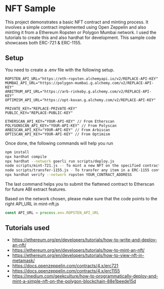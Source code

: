 # NFT Sample

This project demonstrates a basic NFT contract and minting process. It involves a simple contract implemented using Open Zeppelin and also minting it from a Ethereum Ropsten or Polygon Mumbai network. I used the tutorials to create this and also hardhat for development. This sample code showcases both ERC-721 & ERC-1155.

## Setup

You need to create a .env file with the following setup.

```text
ROPSTEN_API_URL="https://eth-ropsten.alchemyapi.io/v2/REPLACE-API-KEY"
MUMBAI_API_URL="https://polygon-mumbai.g.alchemy.com/v2/REPLACE-API-KEY"
ARBITRUM_API_URL="https://arb-rinkeby.g.alchemy.com/v2/REPLACE-API-KEY"
OPTIMISM_API_URL="https://opt-kovan.g.alchemy.com/v2/REPLACE-API-KEY"

PRIVATE_KEY="REPLACE-PRIVATE-KEY"
PUBLIC_KEY="REPLACE-PUBLIC-KEY"

ETHERSCAN_API_KEY="YOUR-API-KEY" // From Etherscan
POLYGONSCAN_API_KEY="YOUR-API-KEY" // From Polyscan
ARBISCAN_API_KEY="YOUR-API-KEY" // From Arbiscan
OPTISCAN_API_KEY="YOUR-API-KEY" // From Optimism
```

Once done, the following commands will help you run

```bash
npm install
npx hardhat compile
npx hardhat --network goerli run scripts/deploy.js
node scripts/mint-721.js -- To mint a new NFT on the specified contract
node scripts/transfer-1155.js - To transfer any item in a ERC-1155 contract
npx hardhat verify --network ropsten YOUR_CONTRACT_ADDRESS
```

The last command helps you to submit the flattened contract to Etherscan for future ABI extract features.

Based on the network chosen, please make sure that the code points to the right API_URL in mint-nft.js

```js
const API_URL = process.env.ROPSTEN_API_URL
```

## Tutorials used

* <https://ethereum.org/en/developers/tutorials/how-to-write-and-deploy-an-nft/>
* <https://ethereum.org/en/developers/tutorials/how-to-mint-an-nft/>
* <https://ethereum.org/en/developers/tutorials/how-to-view-nft-in-metamask/>
* <https://docs.openzeppelin.com/contracts/4.x/erc721>
* <https://docs.openzeppelin.com/contracts/4.x/erc1155>
* <https://medium.com/geekculture/how-to-programmatically-deploy-and-mint-a-simple-nft-on-the-polygon-blockchain-88e1beede15d>
